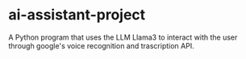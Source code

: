 # ai-assistant-project
A Python program that uses the LLM Llama3 to interact with the user through google's voice recognition and trascription API.
